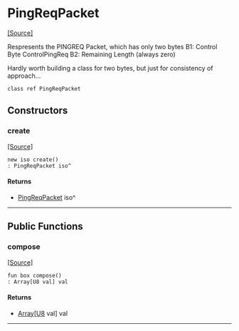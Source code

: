 # PingReqPacket
<span class="source-link">[[Source]](src/mqtt-pinger/pingReqPacket.md#L-0-4)</span>

Respresents the PINGREQ Packet, which has only two bytes
B1: Control Byte ControlPingReq
B2: Remaining Length (always zero)

Hardly worth building a class for two bytes, but just for consistency of approach...


```pony
class ref PingReqPacket
```

## Constructors

### create
<span class="source-link">[[Source]](src/mqtt-pinger/pingReqPacket.md#L-0-4)</span>


```pony
new iso create()
: PingReqPacket iso^
```

#### Returns

* [PingReqPacket](mqtt-pinger-PingReqPacket.md) iso^

---

## Public Functions

### compose
<span class="source-link">[[Source]](src/mqtt-pinger/pingReqPacket.md#L-0-13)</span>


```pony
fun box compose()
: Array[U8 val] val
```

#### Returns

* [Array](builtin-Array.md)\[[U8](builtin-U8.md) val\] val

---

